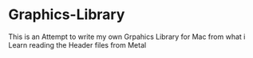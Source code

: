 # Graphics-Library
This is an Attempt to write my own Grpahics Library for Mac from what i Learn reading the Header files from Metal
